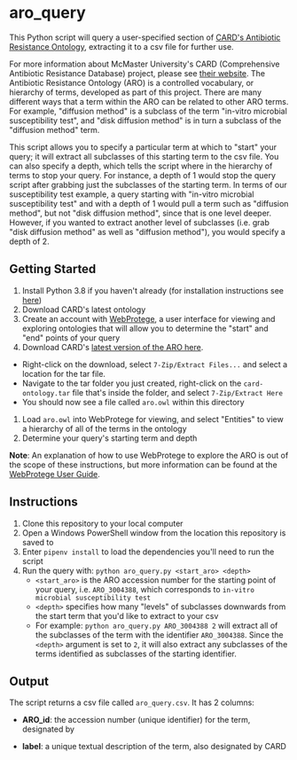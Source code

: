# aro_query

This Python script will query a user-specified section of [CARD's Antibiotic Resistance Ontology](https://github.com/arpcard/aro/blob/master/README.md), extracting it to a csv file for further use.

For more information about McMaster University's CARD (Comprehensive Antibiotic Resistance Database) project, please see [their website](https://card.mcmaster.ca/). The Antibiotic Resistance Ontology (ARO) is a controlled vocabulary, or hierarchy of terms, developed as part of this project. There are many different ways that a term within the ARO can be related to other ARO terms. For example, "diffusion method" is a subclass of the term "in-vitro microbial susceptibility test", and "disk diffusion method" is in turn a subclass of the "diffusion method" term. 

This script allows you to specify a particular term at which to "start" your query; it will extract all subclasses of this starting term to the csv file. You can also specify a depth, which tells the script where in the hierarchy of terms to stop your query. For instance, a depth of 1 would stop the query script after grabbing just the subclasses of the starting term. In terms of our susceptibility test example, a query starting with "in-vitro microbial susceptibility test" and with a depth of 1 would pull a term such as "diffusion method", but not "disk diffusion method", since that is one level deeper. However, if you wanted to extract another level of subclasses (i.e. grab "disk diffusion method" as well as "diffusion method"), you would specify a depth of 2.


## Getting Started

1. Install Python 3.8 if you haven't already (for installation instructions see [here](https://goto.iam.amr.pub/python-install))
1. Download CARD's latest ontology
1. Create an account with [WebProtege](https://webprotege.stanford.edu/), a user interface for viewing and exploring ontologies that will allow you to determine the "start" and "end" points of your query
1. Download CARD's [latest version of the ARO here](https://card.mcmaster.ca/latest/ontology).
- Right-click on the download, select `7-Zip/Extract Files...` and select a location for the tar file.
- Navigate to the tar folder you just created, right-click on the `card-ontology.tar` file that's inside the folder, and select `7-Zip/Extract Here`
- You should now see a file called `aro.owl` within this directory
1. Load `aro.owl` into WebProtege for viewing, and select "Entities" to view a hierarchy of all of the terms in the ontology
1. Determine your query's starting term and depth

**Note**: An explanation of how to use WebProtege to explore the ARO is out of the scope of these instructions, but more information can be found at the [WebProtege User Guide](https://protegewiki.stanford.edu/wiki/WebProtegeUsersGuide).

## Instructions

1. Clone this repository to your local computer
1. Open a Windows PowerShell window from the location this repository is saved to
1. Enter `pipenv install` to load the dependencies you'll need to run the script
1. Run the query with: `python aro_query.py <start_aro> <depth>`
   - `<start_aro>` is the ARO accession number for the starting point of your query, i.e. `ARO_3004388`, which corresponds to `in-vitro microbial susceptibility test`
   - `<depth>` specifies how many "levels" of subclasses downwards from the start term that you'd like to extract to your csv
   - For example: `python aro_query.py ARO_3004388 2` will extract all of the subclasses of the term with the identifier `ARO_3004388`. Since the `<depth>` argument is set to `2`, it will also extract any subclasses of the terms identified as subclasses of the starting identifier.

## Output

The script returns a csv file called `aro_query.csv`. It has 2 columns: 

- **ARO_id**: the accession number (unique identifier) for the term, designated by 

- **label**: a unique textual description of the term, also designated by CARD

